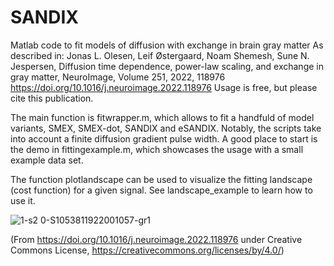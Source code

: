# SANDIX
Matlab code to fit models of diffusion with exchange in brain gray matter
As described in:
Jonas L. Olesen, Leif Østergaard, Noam Shemesh, Sune N. Jespersen,
Diffusion time dependence, power-law scaling, and exchange in gray matter,
NeuroImage, Volume 251, 2022, 118976
https://doi.org/10.1016/j.neuroimage.2022.118976 
Usage is free, but please cite this publication.

The main function is fitwrapper.m, which allows to fit a handfuld of model variants, SMEX, SMEX-dot, SANDIX and eSANDIX. Notably, the scripts take into account a finite diffusion gradient pulse width. A good place to start is the demo in fittingexample.m, which showcases the usage with a small example data set. 

The function plotlandscape can be used to visualize the fitting landscape (cost function) for a given signal. See landscape_example to learn how to use it.

![1-s2 0-S1053811922001057-gr1](https://github.com/Neurophysics-CFIN/SANDIX/assets/20967007/a2b32d91-7d00-4d6e-80a5-3c4dd82c1caa)

(From https://doi.org/10.1016/j.neuroimage.2022.118976 under Creative Commons License, https://creativecommons.org/licenses/by/4.0/)
